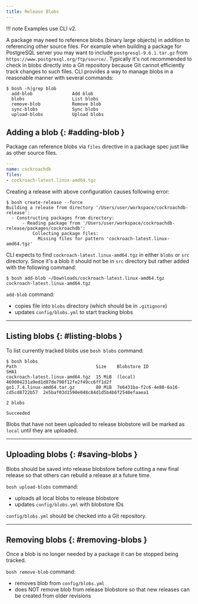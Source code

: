 ```yaml
---
title: Release Blobs
---
```


!!! note
    Examples use CLI v2.

A package may need to reference blobs (binary large objects) in addition to referencing other source files. For example when building a package for PostgreSQL server you may want to include `postgresql-9.6.1.tar.gz` from `https://www.postgresql.org/ftp/source/`. Typically it's not recommended to check in blobs directly into a Git repository because Git cannot efficiently track changes to such files. CLI provides a way to manage blobs in a reasonable manner with several commands:

```shell
$ bosh -h|grep blob
  add-blob               Add blob
  blobs                  List blobs
  remove-blob            Remove blob
  sync-blobs             Sync blobs
  upload-blobs           Upload blobs
```

## Adding a blob {: #adding-blob }

Package can reference blobs via `files` directive in a package spec just like as other source files.

```yaml
---
name: cockroachdb
files:
- cockroach-latest.linux-amd64.tgz
```

Creating a release with above configuration causes following error:

```shell
$ bosh create-release --force
Building a release from directory '/Users/user/workspace/cockroachdb-release':
  - Constructing packages from directory:
      - Reading package from '/Users/user/workspace/cockroachdb-release/packages/cockroachdb':
          Collecting package files:
            Missing files for pattern 'cockroach-latest.linux-amd64.tgz'
```

CLI expects to find `cockroach-latest.linux-amd64.tgz` in either `blobs` or `src` directory. Since it's a blob it should not be in `src` directory but rather added with the following command:

```shell
$ bosh add-blob ~/Downloads/cockroach-latest.linux-amd64.tgz cockroach-latest.linux-amd64.tgz
```

`add-blob` command:

- copies file into `blobs` directory (which should be in `.gitignore`)
- updates `config/blobs.yml` to start tracking blobs

---
## Listing blobs {: #listing-blobs }

To list currently tracked blobs use `bosh blobs` command:

```shell
$ bosh blobs
Path                              Size    Blobstore ID                          SHA1
cockroach-latest.linux-amd64.tgz  15 MiB  (local)                               469004231a9ed1d87de798f12fe2f49cc6ff1d2f
go1.7.4.linux-amd64.tar.gz        80 MiB  7e6431ba-f2c6-4e80-6a16-cd5cd8722b57  2e5baf03d1590e048c84d1d5b4b6f2540efaaea1

2 blobs

Succeeded
```

Blobs that have not been uploaded to release blobstore will be marked as `local` until they are uploaded.

---
## Uploading blobs {: #saving-blobs }

Blobs should be saved into release blobstore before cutting a new final release so that others can rebuild a release at a future time.

`bosh upload-blobs` command:

- uploads all local blobs to release blobstore
- updates `config/blobs.yml` with blobstore IDs

`config/blobs.yml` should be checked into a Git repository.

---
## Removing blobs {: #removing-blobs }

Once a blob is no longer needed by a package it can be stopped being tracked.

`bosh remove-blob` command:

- removes blob from `config/blobs.yml`
- does NOT remove blob from release blobstore so that new releases can be created from older revisions
